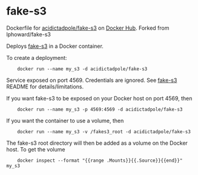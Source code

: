 fake-s3
=======

Dockerfile for
[acidictadpole/fake-s3](https://registry.hub.docker.com/u/acidictadpole/fake-s3/)
on [Docker Hub](https://registry.hub.docker.com). Forked from lphoward/fake-s3

Deploys [fake-s3](https://github.com/jubos/fake-s3) in a Docker container.

To create a deployment:

        docker run --name my_s3 -d acidictadpole/fake-s3

Service exposed on port 4569.  Credentials are ignored.
See [fake-s3](https://github.com/jubos/fake-s3) README for details/limitations.

If you want fake-s3 to be exposed on your Docker host on port 4569, then

        docker run --name my_s3 -p 4569:4569 -d acidictadpole/fake-s3

If you want the container to use a volume, then

        docker run --name my_s3 -v /fakes3_root -d acidictadpole/fake-s3

The fake-s3 root directory will then be added as a volume on the Docker host.  To get the volume

        docker inspect --format "{{range .Mounts}}{{.Source}}{{end}}" my_s3

